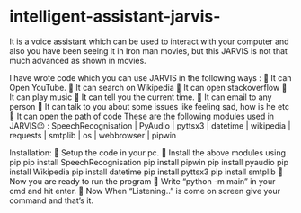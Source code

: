 # intelligent-assistant-jarvis-
It is a voice assistant which can be used to interact with your computer and also you have been seeing it in Iron man movies, but this JARVIS is not that much advanced as shown in movies.

I have wrote code which you can use JARVIS in the following ways : 
 It can Open YouTube. 
 It can search on Wikipedia 
 It can open stackoverflow 
 It can play music 
 It can tell you the current time. 
 It can email to any person 
 It can talk to you about some issues like feeling sad, how is he etc 
 It can open the path of code 
These are the following modules used in JARVIS😉 : 
SpeechRecognisation | PyAudio | pyttsx3 | datetime | wikipedia | requests 
| smtplib | os | webbrowser | pipwin 

Installation: 
 Setup the code in your pc. 
 Install the above modules using pip 
pip install SpeechRecognisation 
pip install pipwin 
pip install pyaudio 
pip install Wikipedia 
pip install datetime 
pip install pyttsx3 
pip install smtplib 
 Now you are ready to run the program 
 Write “python -m main” in your cmd and hit enter. 
 Now When “Listening..” is come on screen give your 
command and that’s it. 

